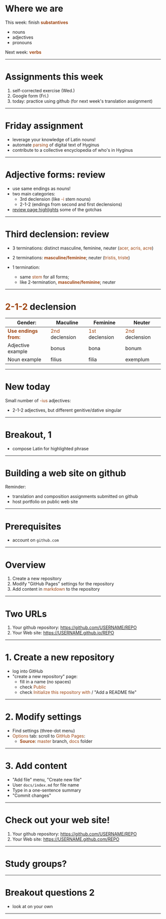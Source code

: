 # Where we are

This week: finish **substantives**

- nouns
- adjectives
- pronouns


Next week: **verbs**



<style scoped>
strong {
    color: 	rgb(24, 23, 162);
  font-style: normal;
}
</style>

---

# Assignments this week

1. self-corrected exercise (Wed.)
2. Google form (Fri.)
3. today: practice using github (for next week's translation assignment)

---

# Friday assignment

- leverage your knowledge of Latin nouns!
- automate *parsing* of digital text of Hyginus
- contribute to a collective encyclopedia of who's in Hyginus


---


# Adjective forms: review

- use same endings as nouns!
- two main categories:
    - 3rd declension (like *-i* stem nouns)
    - 2-1-2 (endings from second and first declensions)
- [review page highlights](https://neelsmith.github.io/latin101/schedule/part1/forms/) some of the gotchas


---

# Third declension: review

- 3 terminations: distinct masculine, feminine, neuter (*acer, acris, acre*)
- 2 terminations: **masculine/feminine**; neuter (*tristis, triste*)
- 1 termination:
    - same *stem* for all forms;
    - like 2-termination, **masculine/feminine**; neuter



    <style scoped>
      strong {
        color: rgb(159, 69, 17);
        font-style: normal;
      }
    </style>

---

# *2-1-2* declension


| Gender: | Maculine | Feminine | Neuter |
| --- | --- | -- | --- |
| **Use endings from:** | *2nd* declension | *1st* declension | *2nd* declension |
| Adjective example | bonus | bona  | bonum |
| Noun example | filius | filia | exemplum |




<style scoped>
  em {
    color: rgb(159, 69, 17);
    font-style: normal;
  }
</style>


---

# New today

Small number of *-ius* adjectives:

- 2-1-2 adjectives, but different genitive/dative singular


---

# Breakout, 1

- compose Latin for highlighted phrase



---

# Building a web site on github

Reminder:

- translation and composition assignments submitted on github
- host portfolio on public web site

---

# Prerequisites

- account on `github.com`


---


# Overview

1. Create a new repository
2. Modify "GitHub Pages" settings for the repository
3. Add content in *markdown* to the repository

---

# Two URLs

1. Your github repository:  https://github.com/USERNAME/REPO
2. Your Web site:  https://USERNAME.github.io/REPO

---

# 1. Create  a new repository

- log into GitHub
- "create a new repository" page:
    - fill in a name (no spaces)
    - check *Public*
    - check *Initialize this repository with* / "Add a README file"



---

# 2. Modify settings


- Find settings (three-dot menu)
- *Options* tab: scroll to *GitHub Pages*:
    - **Source**: *master* branch, *docs* folder

---

#  3. Add content

- "Add file" menu, "Create new file"
- User `docs/index.md` for file name
- Type in a one-sentence summary
- "Commit changes"

---



# Check out your web site!

1. Your github repository:  https://github.com/USERNAME/REPO
2. Your Web site:  https://USERNAME.github.com/REPO

---

# Study groups?

---


# Breakout questions 2

- look at on your own

---
